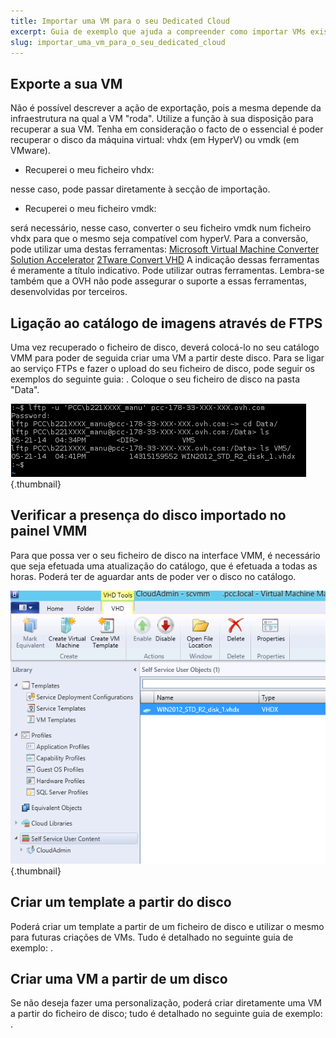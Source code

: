 ```yaml
---
title: Importar uma VM para o seu Dedicated Cloud
excerpt: Guia de exemplo que ajuda a compreender como importar VMs existentes para o Dedicated Cloud HyperV
slug: importar_uma_vm_para_o_seu_dedicated_cloud
---
```



## Exporte a sua VM
Não é possível descrever a ação de exportação, pois a mesma depende da infraestrutura na qual a VM "roda". Utilize a função à sua disposição para recuperar a sua VM. Tenha em consideração o facto de o essencial é poder recuperar o disco da máquina virtual: vhdx (em HyperV) ou vmdk (em VMware).


- Recuperei o meu ficheiro vhdx:

nesse caso, pode passar diretamente à secção de importação.


- Recuperei o meu ficheiro vmdk:

será necessário, nesse caso, converter o seu ficheiro vmdk num ficheiro vhdx para que o mesmo seja compatível com hyperV. Para a conversão, pode utilizar uma destas ferramentas:
[Microsoft Virtual Machine Converter Solution Accelerator](http://www.microsoft.com/en-us/download/details.aspx?id=34591)
[2Tware Convert VHD](http://www.2tware.com/product/6/2twareconvertvhdfree)
A indicação dessas ferramentas é meramente a título indicativo. Pode utilizar outras ferramentas. Lembra-se também que a OVH não pode assegurar o suporte a essas ferramentas, desenvolvidas por terceiros.


## Ligação ao catálogo de imagens através de FTPS
Uma vez recuperado o ficheiro de disco, deverá colocá-lo no seu catálogo VMM para poder de seguida criar uma VM a partir deste disco. Para se ligar ao serviço FTPs e fazer o upload do seu ficheiro de disco, pode seguir os exemplos do seguinte guia:
[]({legacy}1425).
Coloque o seu ficheiro de disco na pasta "Data".

![](images/img_1995.jpg){.thumbnail}


## Verificar a presença do disco importado no painel VMM
Para que possa ver o seu ficheiro de disco na interface VMM, é necessário que seja efetuada uma atualização do catálogo, que é efetuada a todas as horas. Poderá ter de aguardar ants de poder ver o disco no catálogo.

![](images/img_1996.jpg){.thumbnail}


## Criar um template a partir do disco
Poderá criar um template a partir de um ficheiro de disco e utilizar o mesmo para futuras criações de VMs. Tudo é detalhado no seguinte guia de exemplo: []({legacy}1436).


## Criar uma VM a partir de um disco
Se não deseja fazer uma personalização, poderá criar diretamente uma VM a partir do ficheiro de disco; tudo é detalhado no seguinte guia de exemplo: []({legacy}1426).

